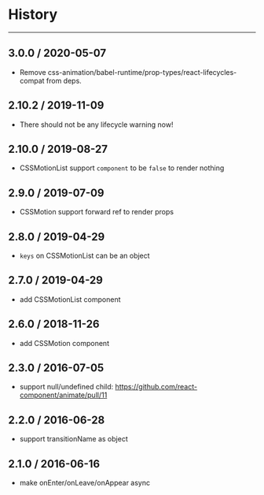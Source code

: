 # History
----

## 3.0.0 / 2020-05-07

- Remove css-animation/babel-runtime/prop-types/react-lifecycles-compat from deps.

## 2.10.2 / 2019-11-09

- There should not be any lifecycle warning now!

## 2.10.0 / 2019-08-27

- CSSMotionList support `component` to be `false` to render nothing

## 2.9.0 / 2019-07-09

- CSSMotion support forward ref to render props

## 2.8.0 / 2019-04-29

- `keys` on CSSMotionList can be an object

## 2.7.0 / 2019-04-29

- add CSSMotionList component

## 2.6.0 / 2018-11-26

- add CSSMotion component

## 2.3.0 / 2016-07-05

- support null/undefined child: https://github.com/react-component/animate/pull/11

## 2.2.0 / 2016-06-28

- support transitionName as object

## 2.1.0 / 2016-06-16

- make onEnter/onLeave/onAppear async
